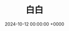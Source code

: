 ---
archive: false
category: 猫档案
comments_disable: false
date: 2024-10-12 00:00:00 +0000
image_lazy_loader_on: true
image_viewer_on: false
img: /assets/upload/封面图/白白.jpg
lng_pair: id_2024-10-12--205959_白白
meta_modify_date: 2024-10-13 22:45:32 +0800
on_site_search_exclude: false
published: true
search_engine_exclude: false
tags:
- 嘉定校区
title: 白白
auto_translate: true
---